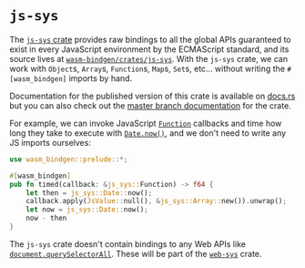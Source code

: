 # `js-sys`

The [`js-sys` crate][js-sys] provides raw bindings to all the global APIs
guaranteed to exist in every JavaScript environment by the ECMAScript standard,
and its source lives at [`wasm-bindgen/crates/js-sys`][src].  With the `js-sys`
crate, we can work with `Object`s, `Array`s, `Function`s, `Map`s, `Set`s,
etc... without writing the `#[wasm_bindgen]` imports by hand.

Documentation for the published version of this crate is available on
[docs.rs][docsrs] but you can also check out the [master branch
documentation][masterdoc] for the crate.

[docsrs]: https://docs.rs/js-sys
[masterdoc]: https://rustwasm.github.io/wasm-bindgen/api/js_sys/
[src]: https://github.com/rustwasm/wasm-bindgen/tree/master/crates/js-sys

For example, we can invoke JavaScript [`Function`][mdn-function] callbacks and
time how long they take to execute with [`Date.now()`][mdn-date-now], and we
don't need to write any JS imports ourselves:

```rust
use wasm_bindgen::prelude::*;

#[wasm_bindgen]
pub fn timed(callback: &js_sys::Function) -> f64 {
    let then = js_sys::Date::now();
    callback.apply(JsValue::null(), &js_sys::Array::new()).unwrap();
    let now = js_sys::Date::now();
    now - then
}
```

The `js-sys` crate doesn't contain bindings to any Web APIs like
[`document.querySelectorAll`][mdn-qsa]. These will be part of the
[`web-sys`][web-sys] crate.

[MDN]: https://developer.mozilla.org/en-US/docs/Web/JavaScript/Reference/Global_Objects
[js-sys]: https://crates.io/crates/js-sys
[issue]: https://github.com/rustwasm/wasm-bindgen/issues/275
[mdn-function]: https://developer.mozilla.org/en-US/docs/Web/JavaScript/Reference/Global_Objects/Function
[mdn-qsa]: https://developer.mozilla.org/en-US/docs/Web/API/Document/querySelectorAll
[web-sys]: https://crates.io/crates/web-sys
[web-sys-contributing]: https://rustwasm.github.io/wasm-bindgen/web-sys.html
[web-sys-issues]: https://github.com/rustwasm/wasm-bindgen/issues?q=is%3Aissue+is%3Aopen+label%3Aweb-sys
[mdn-date-now]: https://developer.mozilla.org/en-US/docs/Web/JavaScript/Reference/Global_Objects/Date/now
